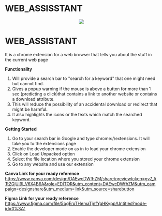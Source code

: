 # WEB_ASSISSTANT
<p align="center">
<img src="https://github.com/ANIRUDH-VADERA/WEB_ASSISTANT/blob/main/logo.jpeg?raw=true"></img>
</p>

# WEB_ASSISTANT

It is a chrome extension for a web browser that tells you about the stuff in the current web page

**Functionality**
  1. Will provide a search bar to "search for a keyword" that one might need but cannot find.
  2. Gives a popup warning if the mouse is above a button for more than 1 sec (predicting a click)that contains a link to another website or contains a download attribute.
  3.  This will reduce the possibility of an accidental download or redirect that might be harmful.
  4.  It also highlights the icons or the texts which match the searched keyword.
 
 
 **Getting Started**
  1. Go to your search bar in Google and type chrome://extensions. It will take you to the extensions page
  2. Enable the developer mode on as in to load your chrome extension
  3. Click on Load Unpacked option
  4. Select the file location where you stored your chrome extension
  5. Go to any website and use our extension

 **Canva Link for your ready reference**
https://www.canva.com/design/DAEwcDWfhZM/share/previewtoken=gv7_ATtZGjUl9l_V6X4B6A&role=EDITOR&utm_content=DAEwcDWfhZM&utm_campaign=designshare&utm_medium=link&utm_source=sharebutton

 **Figma Link for your ready reference**
 https://www.figma.com/file/5bgEroTHemaTjnfYgHKypp/Untitled?node-id=0%3A1
